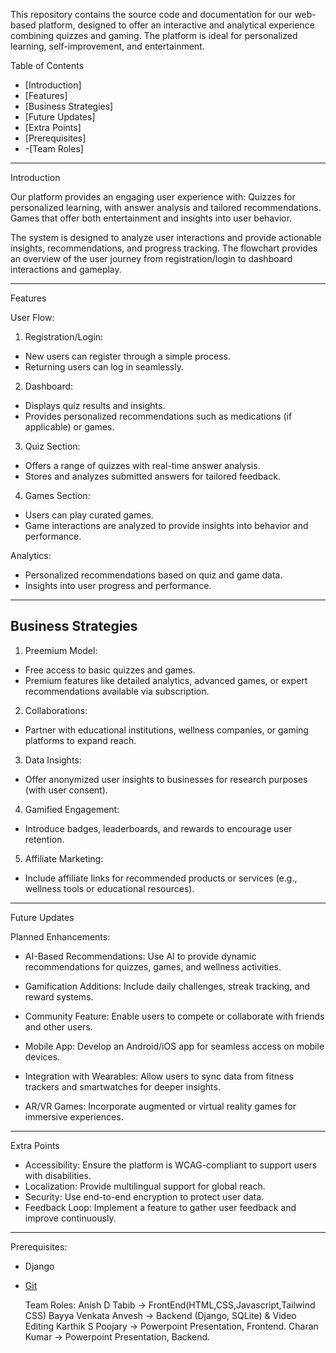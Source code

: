 
This repository contains the source code and documentation for our web-based platform, designed to offer an interactive and analytical experience combining quizzes and gaming. The platform is ideal for personalized learning, self-improvement, and entertainment.

 Table of Contents
- [Introduction]
- [Features]
- [Business Strategies]
- [Future Updates]
- [Extra Points]
- [Prerequisites]
- -[Team Roles]


---
Introduction

Our platform provides an engaging user experience with:
  Quizzes  for personalized learning, with answer analysis and tailored recommendations.
  Games   that offer both entertainment and insights into user behavior.

The system is designed to analyze user interactions and provide actionable insights, recommendations, and progress tracking. The flowchart provides an overview of the user journey from registration/login to dashboard interactions and gameplay.

---

Features

User Flow:
1.   Registration/Login:
   - New users can register through a simple process.
   - Returning users can log in seamlessly.

2.   Dashboard:
   - Displays quiz results and insights.
   - Provides personalized recommendations such as medications (if applicable) or games.

3.   Quiz Section:
   - Offers a range of quizzes with real-time answer analysis.
   - Stores and analyzes submitted answers for tailored feedback.

4.   Games Section:
   - Users can play curated games.
   - Game interactions are analyzed to provide insights into behavior and performance.

  Analytics:
- Personalized recommendations based on quiz and game data.
- Insights into user progress and performance.

---

## Business Strategies

1.   Preemium Model:
   - Free access to basic quizzes and games.
   - Premium features like detailed analytics, advanced games, or expert recommendations available via subscription.

2.   Collaborations:
   - Partner with educational institutions, wellness companies, or gaming platforms to expand reach.

3.   Data Insights:
   - Offer anonymized user insights to businesses for research purposes (with user consent).

4.   Gamified Engagement:
   - Introduce badges, leaderboards, and rewards to encourage user retention.

5.   Affiliate Marketing:
   - Include affiliate links for recommended products or services (e.g., wellness tools or educational resources).

---

  Future Updates

  Planned Enhancements:
-   AI-Based Recommendations:
  Use AI to provide dynamic recommendations for quizzes, games, and wellness activities.

-   Gamification Additions:
  Include daily challenges, streak tracking, and reward systems.

-   Community Feature:
  Enable users to compete or collaborate with friends and other users.

-   Mobile App:
  Develop an Android/iOS app for seamless access on mobile devices.

-   Integration with Wearables:
  Allow users to sync data from fitness trackers and smartwatches for deeper insights.

-   AR/VR Games:
  Incorporate augmented or virtual reality games for immersive experiences.

---

  Extra Points

-   Accessibility: Ensure the platform is WCAG-compliant to support users with disabilities.
-   Localization: Provide multilingual support for global reach.
-   Security:   Use end-to-end encryption to protect user data.
-   Feedback Loop:   Implement a feature to gather user feedback and improve continuously.

---

  

  Prerequisites:
- Django
- [Git](https://git-scm.com)

  Team Roles:
 Anish D Tabib -> FrontEnd(HTML,CSS,Javascript,Tailwind CSS)
 Bayya Venkata Anvesh -> Backend (Django, SQLite) & Video Editing
 Karthik S Poojary -> Powerpoint Presentation, Frontend.
 Charan Kumar ->  Powerpoint Presentation, Backend.


